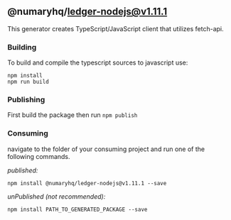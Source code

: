 ## @numaryhq/ledger-nodejs@v1.11.1

This generator creates TypeScript/JavaScript client that utilizes fetch-api.

### Building

To build and compile the typescript sources to javascript use:
```
npm install
npm run build
```

### Publishing

First build the package then run ```npm publish```

### Consuming

navigate to the folder of your consuming project and run one of the following commands.

_published:_

```
npm install @numaryhq/ledger-nodejs@v1.11.1 --save
```

_unPublished (not recommended):_

```
npm install PATH_TO_GENERATED_PACKAGE --save
